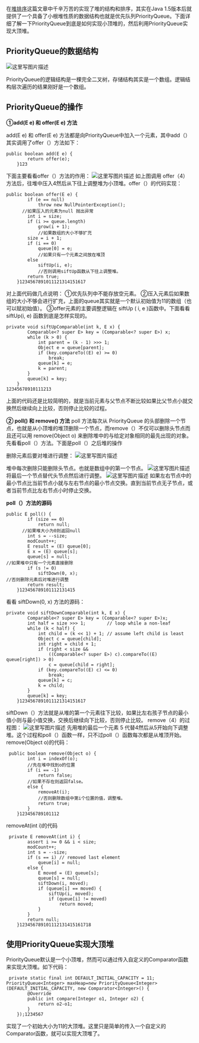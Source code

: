 在[堆排序](http://blog.csdn.net/u013309870/article/details/68578011)这篇文章中千辛万苦的实现了堆的结构和排序，其实在Java 1.5版本后就提供了一个具备了小根堆性质的数据结构也就是优先队列PriorityQueue。下面详细了解一下PriorityQueue到底是如何实现小顶堆的，然后利用PriorityQueue实现大顶堆。

## **PriorityQueue的数据结构**

![这里写图片描述](https://img-blog.csdn.net/20170504222405428?watermark/2/text/aHR0cDovL2Jsb2cuY3Nkbi5uZXQvdTAxMzMwOTg3MA==/font/5a6L5L2T/fontsize/400/fill/I0JBQkFCMA==/dissolve/70/gravity/SouthEast)

PriorityQueue的逻辑结构是一棵完全二叉树，存储结构其实是一个数组。逻辑结构层次遍历的结果刚好是一个数组。

## **PriorityQueue的操作**

**①add(E e) 和 offer(E e) 方法**

add(E e) 和 offer(E e) 方法都是向PriorityQueue中加入一个元素，其中add（）其实调用了offer（）方法如下：

```
public boolean add(E e) {
        return offer(e);
    }123
```

下面主要看看offer（）方法的作用：
![这里写图片描述](https://img-blog.csdn.net/20170504201821474?watermark/2/text/aHR0cDovL2Jsb2cuY3Nkbi5uZXQvdTAxMzMwOTg3MA==/font/5a6L5L2T/fontsize/400/fill/I0JBQkFCMA==/dissolve/70/gravity/SouthEast)
如上图调用 offer（4）方法后，往堆中压入4然后从下往上调整堆为小顶堆。offer（）的代码实现：

```
public boolean offer(E e) {
        if (e == null)
            throw new NullPointerException();
      //如果压入的元素为null 抛出异常      
        int i = size;
        if (i >= queue.length)
            grow(i + 1);
            //如果数组的大小不够扩充
        size = i + 1;
        if (i == 0)
            queue[0] = e;
            //如果只有一个元素之间放在堆顶
        else
            siftUp(i, e);
            //否则调用siftUp函数从下往上调整堆。
        return true;
    }1234567891011121314151617
```

对上面代码做几点说明：
①优先队列中不能存放空元素。
②压入元素后如果数组的大小不够会进行扩充，上面的queue其实就是一个默认初始值为11的数组（也可以赋初始值）。
③offer元素的主要调整逻辑在 siftUp ( i, e )函数中。下面看看 siftUp(i, e) 函数到底是怎样实现的。

```
private void siftUpComparable(int k, E x) {
        Comparable<? super E> key = (Comparable<? super E>) x;
        while (k > 0) {
            int parent = (k - 1) >>> 1;
            Object e = queue[parent];
            if (key.compareTo((E) e) >= 0)
                break;
            queue[k] = e;
            k = parent;
        }
        queue[k] = key;
    }
12345678910111213
```

上面的代码还是比较简明的，就是当前元素与父节点不断比较如果比父节点小就交换然后继续向上比较，否则停止比较的过程。

**② poll() 和 remove() 方法**
poll 方法每次从 PriorityQueue 的头部删除一个节点，也就是从小顶堆的堆顶删除一个节点，而remove（）不仅可以删除头节点而且还可以用 remove(Object o) 来删除堆中的与给定对象相同的最先出现的对象。先看看poll（）方法。下面是poll（）之后堆的操作

删除元素后要对堆进行调整：
![这里写图片描述](https://img-blog.csdn.net/20170504210640977?watermark/2/text/aHR0cDovL2Jsb2cuY3Nkbi5uZXQvdTAxMzMwOTg3MA==/font/5a6L5L2T/fontsize/400/fill/I0JBQkFCMA==/dissolve/70/gravity/SouthEast)

堆中每次删除只能删除头节点。也就是数组中的第一个节点。
![这里写图片描述](https://img-blog.csdn.net/20170504210713811?watermark/2/text/aHR0cDovL2Jsb2cuY3Nkbi5uZXQvdTAxMzMwOTg3MA==/font/5a6L5L2T/fontsize/400/fill/I0JBQkFCMA==/dissolve/70/gravity/SouthEast)
将最后一个节点替代头节点然后进行调整。
![这里写图片描述](https://img-blog.csdn.net/20170504210728030?watermark/2/text/aHR0cDovL2Jsb2cuY3Nkbi5uZXQvdTAxMzMwOTg3MA==/font/5a6L5L2T/fontsize/400/fill/I0JBQkFCMA==/dissolve/70/gravity/SouthEast)
如果左右节点中的最小节点比当前节点小就与左右节点的最小节点交换。直到当前节点无子节点，或者当前节点比左右节点小时停止交换。

**poll（）方法的源码**

```
public E poll() {
        if (size == 0)
            return null;
      //如果堆大小为0则返回null      
        int s = --size;
        modCount++;
        E result = (E) queue[0];
        E x = (E) queue[s];
        queue[s] = null;
//如果堆中只有一个元素直接删除        
        if (s != 0)
            siftDown(0, x);
//否则删除元素后对堆进行调整            
        return result;
    }123456789101112131415
```

看看 siftDown(0, x) 方法的源码：

```
private void siftDownComparable(int k, E x) {
        Comparable<? super E> key = (Comparable<? super E>)x;
        int half = size >>> 1;        // loop while a non-leaf
        while (k < half) {
            int child = (k << 1) + 1; // assume left child is least
            Object c = queue[child];
            int right = child + 1;
            if (right < size &&
                ((Comparable<? super E>) c).compareTo((E) queue[right]) > 0)
                c = queue[child = right];
            if (key.compareTo((E) c) <= 0)
                break;
            queue[k] = c;
            k = child;
        }
        queue[k] = key;
    }1234567891011121314151617
```

siftDown（）方法就是从堆的第一个元素往下比较，如果比左右孩子节点的最小值小则与最小值交换，交换后继续向下比较，否则停止比较。
remove（4）的过程图：
![这里写图片描述](https://img-blog.csdn.net/20170504231009404?watermark/2/text/aHR0cDovL2Jsb2cuY3Nkbi5uZXQvdTAxMzMwOTg3MA==/font/5a6L5L2T/fontsize/400/fill/I0JBQkFCMA==/dissolve/70/gravity/SouthEast)
先用堆的最后一个元素 5 代替4然后从5开始向下调整堆。这个过程和poll（）函数一样，只不过poll（）函数每次都是从堆顶开始。
remove(Object o)的代码：

```
 public boolean remove(Object o) {
        int i = indexOf(o);
        //先在堆中找到o的位置
        if (i == -1)
            return false;
        //如果不存在则返回false。    
        else {
            removeAt(i);
            //否则删除数组中第i个位置的值，调整堆。
            return true;
        }
    }123456789101112
```

removeAt(int i)的代码

```
 private E removeAt(int i) {
        assert i >= 0 && i < size;
        modCount++;
        int s = --size;
        if (s == i) // removed last element
            queue[i] = null;
        else {
            E moved = (E) queue[s];
            queue[s] = null;
            siftDown(i, moved);
            if (queue[i] == moved) {
                siftUp(i, moved);
                if (queue[i] != moved)
                    return moved;
            }
        }
        return null;
    }123456789101112131415161718
```

## **使用PriorityQueue实现大顶堆**

PriorityQueue默认是一个小顶堆，然而可以通过传入自定义的Comparator函数来实现大顶堆。如下代码：

```
 private static final int DEFAULT_INITIAL_CAPACITY = 11;
PriorityQueue<Integer> maxHeap=new PriorityQueue<Integer>(DEFAULT_INITIAL_CAPACITY, new Comparator<Integer>() {
        @Override
        public int compare(Integer o1, Integer o2) {                
            return o2-o1;
        }
    });1234567
```

实现了一个初始大小为11的大顶堆。这里只是简单的传入一个自定义的Comparator函数，就可以实现大顶堆了。
